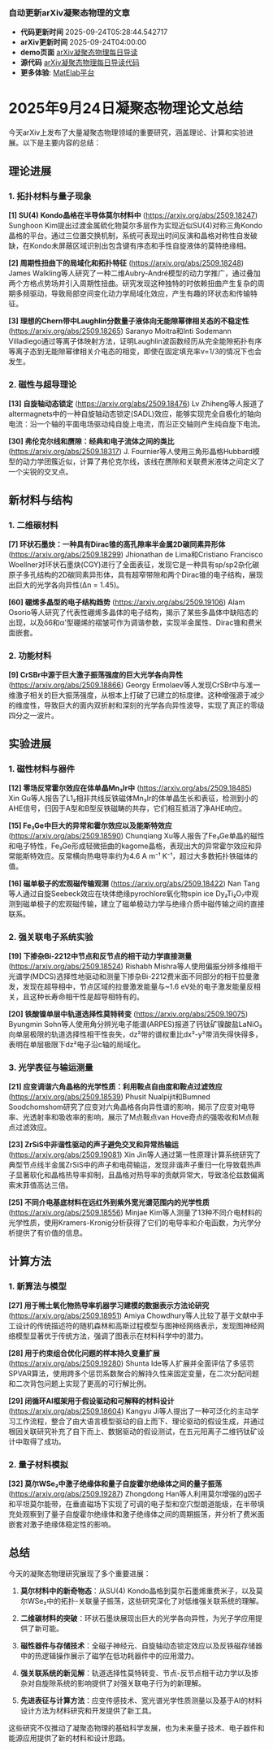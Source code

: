 ### 自动更新arXiv凝聚态物理的文章
  - **代码更新时间** 2025-09-24T05:28:44.542717
  - **arXiv更新时间** 2025-09-24T04:00:00
  - **demo页面** [arXiv凝聚态物理每日导读](https://iopwsy.github.io/arXiv_cond-mat/)
  - **源代码** [arXiv凝聚态物理每日导读代码](https://github.com/iopwsy/arXiv_cond-mat/)
  - **更多体验**: [MatElab平台](https://in.iphy.ac.cn/eln/#/recday)

# 2025年9月24日凝聚态物理论文总结

今天arXiv上发布了大量凝聚态物理领域的重要研究，涵盖理论、计算和实验进展。以下是主要内容的总结：

## 理论进展

### 1. 拓扑材料与量子现象

**[1] SU(4) Kondo晶格在半导体莫尔材料中** (https://arxiv.org/abs/2509.18247)
Sunghoon Kim提出过渡金属硫化物莫尔多层作为实现近似SU(4)对称三角Kondo晶格的平台。通过三位置交换机制，系统可表现出时间反演和晶格对称性自发破缺，在Kondo未屏蔽区域识别出包含键有序态和手性自旋液体的莫特绝缘相。

**[2] 周期性扭曲下的局域化和拓扑特征** (https://arxiv.org/abs/2509.18248)
James Walkling等人研究了一种二维Aubry-André模型的动力学推广，通过叠加两个方格点势场并引入周期性扭曲。研究发现这种独特的时依赖扭曲产生复杂的周期多频驱动，导致局部空间变化动力学局域化效应，产生有趣的环状态和传输特征。

**[3] 理想的Chern带中Laughlin分数量子液体向无能隙幂律相关态的不稳定性** (https://arxiv.org/abs/2509.18265)
Saranyo Moitra和Inti Sodemann Villadiego通过等离子体映射方法，证明Laughlin波函数经历从完全能隙拓扑有序等离子态到无能隙幂律相关介电态的相变，即使在固定填充率ν=1/3的情况下也会发生。

### 2. 磁性与超导理论

**[13] 自旋轴动态锁定** (https://arxiv.org/abs/2509.18476)
Lv Zhiheng等人报道了altermagnets中的一种自旋轴动态锁定(SADL)效应，能够实现完全自极化的轴向电流：沿一个轴的平面电场驱动纯自旋上电流，而沿正交轴则产生纯自旋下电流。

**[30] 弗伦克尔线和赝隙：经典和电子流体之间的类比** (https://arxiv.org/abs/2509.18317)
J. Fournier等人使用三角形晶格Hubbard模型的动力学团簇近似，计算了弗伦克尔线，该线在赝隙和关联费米液体之间定义了一个尖锐的交叉点。

## 新材料与结构

### 1. 二维碳材料

**[7] 环状石墨炔：一种具有Dirac锥的高孔隙率半金属2D碳同素异形体** (https://arxiv.org/abs/2509.18299)
Jhionathan de Lima和Cristiano Francisco Woellner对环状石墨炔(CGY)进行了全面表征，发现它是一种具有sp/sp2杂化碳原子多孔结构的2D碳同素异形体，具有超窄带隙和两个Dirac锥的电子结构，展现出巨大的光学各向异性(Δn = 1.45)。

**[60] 硼烯多晶型的电子结构趋势** (https://arxiv.org/abs/2509.19106)
Alam Osorio等人研究了代表性硼烯多晶体的电子结构，揭示了某些多晶体中缺陷态的出现，以及δ6和α'型硼烯的褶皱可作为调谐参数，实现半金属性、Dirac锥和费米面嵌套。

### 2. 功能材料

**[9] CrSBr中源于巨大激子振荡强度的巨大光学各向异性** (https://arxiv.org/abs/2509.18866)
Georgy Ermolaev等人发现CrSBr中与准一维激子相关的巨大振荡强度，从根本上打破了已建立的标度律。这种增强源于减少的维度性，导致巨大的面内双折射和深刻的光学各向异性波导，实现了真正的零级四分之一波片。

## 实验进展

### 1. 磁性材料与器件

**[12] 零场反常霍尔效应在体单晶Mn₃Ir中** (https://arxiv.org/abs/2509.18485)
Xin Gu等人报告了L1₂相非共线反铁磁体Mn₃Ir的体单晶生长和表征，检测到小的AHE信号，归因于A型和B型反铁磁畴的共存，它们相互抵消了净AHE响应。

**[15] Fe₃Ge中巨大的异常和霍尔效应以及能斯特效应** (https://arxiv.org/abs/2509.18590)
Chunqiang Xu等人报告了Fe₃Ge单晶的磁性和电子特性，Fe₃Ge形成轻微扭曲的kagome晶格，表现出大的异常霍尔效应和异常能斯特效应。反常横向热电导率约为4.6 A m⁻¹ K⁻¹，超过大多数拓扑铁磁体的值。

**[16] 磁单极子的宏观磁传输观测** (https://arxiv.org/abs/2509.18422)
Nan Tang等人通过自旋Seebeck效应在块体绝缘pyrochlore氧化物spin ice Dy₂Ti₂O₇中观测到磁单极子的宏观磁传输，建立了磁单极动力学与绝缘介质中磁传输之间的直接联系。

### 2. 强关联电子系统实验

**[19] 下掺杂Bi-2212中节点和反节点的相干动力学直接测量** (https://arxiv.org/abs/2509.18524)
Rishabh Mishra等人使用偏振分辨多维相干光谱学(MDCS)选择性地驱动和测量下掺杂Bi-2212费米面不同部分的相干拉曼激发，发现在超导相中，节点区域的拉曼激发能量与~1.6 eV处的电子激发能量反相关，且这种长寿命相干性是超导相特有的。

**[20] 铁酸镍单层中轨道选择性莫特转变** (https://arxiv.org/abs/2509.19075)
Byungmin Sohn等人使用角分辨光电子能谱(ARPES)报道了钙钛矿镍酸盐LaNiO₃向单层极限的轨道选择性相干性丧失，dz²带的谱权重比dx²-y²带消失得快得多，表明在单层极限下dz²电子沿c轴的局域化。

### 3. 光学表征与输运测量

**[21] 应变调谐六角晶格的光学性质：利用鞍点自由度和鞍点过滤效应** (https://arxiv.org/abs/2509.18539)
Phusit Nualpijit和Bumned Soodchomshom研究了应变对六角晶格各向异性谱的影响，揭示了应变对电导率、光透射率和吸收率的影响，展示了M点鞍点van Hove奇点的强吸收和M点鞍点过滤效应。

**[23] ZrSiS中非谐性驱动的声子避免交叉和异常热输运** (https://arxiv.org/abs/2509.19081)
Xin Jin等人通过第一性原理计算系统研究了典型节点线半金属ZrSiS中的声子和电荷输运，发现非谐声子重归一化导致载热声子显著软化和晶格热导率抑制，且晶格对热导率的贡献异常大，导致洛伦兹数偏离索末菲值高达三倍。

**[25] 不同介电基底材料在远红外到紫外宽光谱范围内的光学性质** (https://arxiv.org/abs/2509.18556)
Minjae Kim等人测量了13种不同介电材料的光学性质，使用Kramers-Kronig分析获得了它们的电导率和介电函数，为光学分析提供了有价值的信息。

## 计算方法

### 1. 新算法与模型

**[27] 用于稀土氧化物热导率机器学习建模的数据表示方法论研究** (https://arxiv.org/abs/2509.18951)
Amiya Chowdhury等人比较了基于文献中手工设计的传统描述符的随机森林和高斯过程模型与图神经网络表示，发现图神经网络模型显著优于传统方法，强调了图表示在材料科学中的潜力。

**[28] 用于约束组合优化问题的样本持久变量扩展** (https://arxiv.org/abs/2509.19280)
Shunta Ide等人扩展并全面评估了多惩罚SPVAR算法，使用跨多个惩罚系数聚合的解持久性来固定变量，在二次分配问题和二次背包问题上实现了更高的可行解比例。

**[29] 闭循环AI框架用于假设驱动和可解释的材料设计** (https://arxiv.org/abs/2509.18604)
Kangyu Ji等人提出了一种可泛化的主动学习工作流程，整合了由大语言模型驱动的自上而下、理论驱动的假设生成，并通过根因关联研究补充了自下而上、数据驱动的假设测试，在五元阳离子二维钙钛矿设计中取得了成功。

### 2. 量子材料模拟

**[32] 莫尔WSe₂中激子绝缘体和量子自旋霍尔绝缘体之间的量子振荡** (https://arxiv.org/abs/2509.19287)
Zhongdong Han等人利用莫尔增强的g因子和平坦莫尔能带，在垂直磁场下实现了可调的电子型和空穴型朗道能级，在半带填充处观察到了量子自旋霍尔绝缘体和激子绝缘体之间的周期振荡，并分析了费米面嵌套对激子绝缘体稳定性的影响。

## 总结

今天的凝聚态物理研究展现了多个重要进展：

1. **莫尔材料中的新奇物态**：从SU(4) Kondo晶格到莫尔石墨烯重费米子，以及莫尔WSe₂中的拓扑-关联量子振荡，这些研究深化了对低维强关联系统的理解。

2. **二维碳材料的突破**：环状石墨炔展现出巨大的光学各向异性，为光子学应用提供了新可能。

3. **磁性器件与存储技术**：全磁子神经元、自旋轴动态锁定效应以及反铁磁存储器中的热逻辑操作展示了磁学在低功耗器件中的应用潜力。

4. **强关联系统的新见解**：轨道选择性莫特转变、节点-反节点相干动力学以及掺杂对自旋隙系统的影响提供了对强关联电子行为的新理解。

5. **先进表征与计算方法**：应变传感技术、宽光谱光学性质测量以及基于AI的材料设计方法为材料研究和开发提供了新工具。

这些研究不仅推动了凝聚态物理的基础科学发展，也为未来量子技术、电子器件和能源应用提供了新的材料和设计思路。